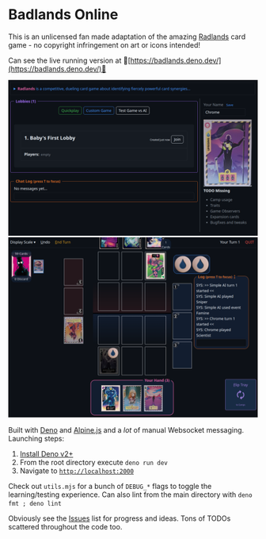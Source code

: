 # Badlands Online

This is an unlicensed fan made adaptation of the amazing [Radlands](https://boardgamegeek.com/boardgame/329082/radlands) card
game - no copyright infringement on art or icons intended!

Can see the live running version at 🔗[https://badlands.deno.dev/](https://badlands.deno.dev/)🔗

<a href="./images/readme-lobby.png" target="_blank"><img style="width: 640px;" src="./images/readme-lobby.png"/></a>
<a href="./images/readme-game.png" target="_blank"><img style="width: 640px;" src="./images/readme-game.png"/></a>

Built with [Deno](https://deno.com/) and [Alpine.js](https://alpinejs.dev/) and a _lot_ of manual Websocket messaging.
Launching steps:

1. [Install Deno v2+](https://docs.deno.com/runtime/getting_started/installation/)
2. From the root directory execute `deno run dev`
3. Navigate to [`http://localhost:2000`](http://localhost:2000)

Check out `utils.mjs` for a bunch of `DEBUG_*` flags to toggle the learning/testing experience. Can also lint from the main
directory with `deno fmt ; deno lint`

Obviously see the [Issues](https://github.com/horizoncarlo/badlands-online/issues) list for progress and ideas. Tons of TODOs
scattered throughout the code too.
